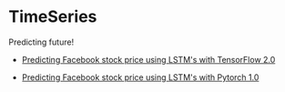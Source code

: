 # TimeSeries

Predicting future!

* [Predicting Facebook stock price using LSTM's with TensorFlow 2.0](https://github.com/jkotra/TimeSeries/blob/master/Predicting_StockPrice_TF2.0.ipynb)

* [Predicting Facebook stock price using LSTM's with Pytorch 1.0](https://github.com/jkotra/TimeSeries/blob/master/Predicting_StockPrice_Pytorch1.0.ipynb)
